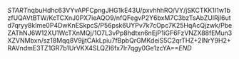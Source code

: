 $START$nqbuHdhc63VYvAPFCpngJHG1kE43U/pxvhhhRO/VY/jSKCTKK1I1w1bzfUQAVtBTW/KcTCXnJ0PX7ieAQO9/nfQFegvP2Y6bxM7C3bzTsAbZUlRjI6utd7qryy8kIme0P4DwKnESkpcS/P56psk6UYPv7k7cOpc7K25HqAcQjzwk/PbeZAThNJ6W12XU1WcTXnMQj/1O7L3vPp8hdtxn6nEjP1iGF6FzVNZX88fEMun3XZVNMbxn/sz18Mqq8V9jjtCAkLpiu7fBpbQrGMKdeiS5C2qrTHZ+2INrY9H2+RAVndmE3TZ1GR7b1UrVKX4SLQZl6fx7lr7qgy0Ge1zcYA==$END$